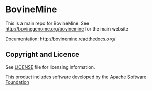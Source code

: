 BovineMine
============

This is a main repo for BovineMine. See http://bovinegenome.org/bovinemine for the main website

Documentation: http://bovinemine.readthedocs.org/



Copyright and Licence
------------------------

See [LICENSE](LICENSE) file for licensing information.

This product includes software developed by the
[Apache Software Foundation][apache]

[travis-badge-master]: https://travis-ci.org/intermine/intermine.svg?branch=master
[travis-badge-beta]: https://travis-ci.org/intermine/intermine.svg?branch=beta
[ci]: https://travis-ci.org/intermine/intermine
[readthedocs]: http://intermine.readthedocs.org/en/latest
[tutorial]: http://intermine.readthedocs.org/en/latest/get-started/tutorial
[psql]: http://www.postgresql.org
[java]: http://www.oracle.com/technetwork/java/javase/downloads/index.html
[apache]: http://www.apache.org
[tomcat]: http://tomcat.apache.org/download-70.cgi

